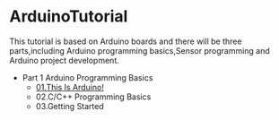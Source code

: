 # ArduinoTutorial
This tutorial is based on Arduino boards and there will be three parts,including Arduino programming basics,Sensor programming and Arduino project development.  

* Part 1 Arduino Programming Basics
    - [01.This Is Arduino!](https://github.com/CloudPalaceLab/ArduinoTutorial/blob/main/01.This%20Is%20Arduino!.md)
    - 02.C/C++ Programming Basics
    - 03.Getting Started

